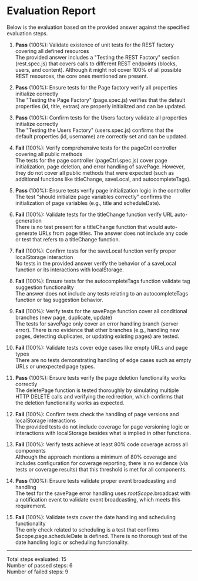 # Evaluation Report

Below is the evaluation based on the provided answer against the specified evaluation steps.

1. **Pass** (100%): Validate existence of unit tests for the REST factory covering all defined resources  
   The provided answer includes a "Testing the REST Factory" section (rest.spec.js) that covers calls to different REST endpoints (blocks, users, and content). Although it might not cover 100% of all possible REST resources, the core ones mentioned are present.

2. **Pass** (100%): Ensure tests for the Page factory verify all properties initialize correctly  
   The "Testing the Page Factory" (page.spec.js) verifies that the default properties (id, title, extras) are properly initialized and can be updated.

3. **Pass** (100%): Confirm tests for the Users factory validate all properties initialize correctly  
   The "Testing the Users Factory" (users.spec.js) confirms that the default properties (id, username) are correctly set and can be updated.

4. **Fail** (100%): Verify comprehensive tests for the pageCtrl controller covering all public methods  
   The tests for the page controller (pageCtrl.spec.js) cover page initialization, page deletion, and error handling of savePage. However, they do not cover all public methods that were expected (such as additional functions like titleChange, saveLocal, and autocompleteTags).

5. **Pass** (100%): Ensure tests verify page initialization logic in the controller  
   The test "should initialize page variables correctly" confirms the initialization of page variables (e.g., title and scheduleDate).

6. **Fail** (100%): Validate tests for the titleChange function verify URL auto-generation  
   There is no test present for a titleChange function that would auto-generate URLs from page titles. The answer does not include any code or test that refers to a titleChange function.

7. **Fail** (100%): Confirm tests for the saveLocal function verify proper localStorage interaction  
   No tests in the provided answer verify the behavior of a saveLocal function or its interactions with localStorage.

8. **Fail** (100%): Ensure tests for the autocompleteTags function validate tag suggestion functionality  
   The answer does not include any tests relating to an autocompleteTags function or tag suggestion behavior.

9. **Fail** (100%): Verify tests for the savePage function cover all conditional branches (new page, duplicate, update)  
   The tests for savePage only cover an error handling branch (server error). There is no evidence that other branches (e.g., handling new pages, detecting duplicates, or updating existing pages) are tested.

10. **Fail** (100%): Validate tests cover edge cases like empty URLs and page types  
    There are no tests demonstrating handling of edge cases such as empty URLs or unexpected page types.

11. **Pass** (100%): Ensure tests verify the page deletion functionality works correctly  
    The deletePage function is tested thoroughly by simulating multiple HTTP DELETE calls and verifying the redirection, which confirms that the deletion functionality works as expected.

12. **Fail** (100%): Confirm tests check the handling of page versions and localStorage interactions  
    The provided tests do not include coverage for page versioning logic or interactions with localStorage besides what is implied in other functions.

13. **Fail** (100%): Verify tests achieve at least 80% code coverage across all components  
    Although the approach mentions a minimum of 80% coverage and includes configuration for coverage reporting, there is no evidence (via tests or coverage results) that this threshold is met for all components.

14. **Pass** (100%): Ensure tests validate proper event broadcasting and handling  
    The test for the savePage error handling uses $rootScope.$broadcast with a notification event to validate event broadcasting, which meets this requirement.

15. **Fail** (100%): Validate tests cover the date handling and scheduling functionality  
    The only check related to scheduling is a test that confirms $scope.page.scheduleDate is defined. There is no thorough test of the date handling logic or scheduling functionality.

---

Total steps evaluated: 15  
Number of passed steps: 6  
Number of failed steps: 9